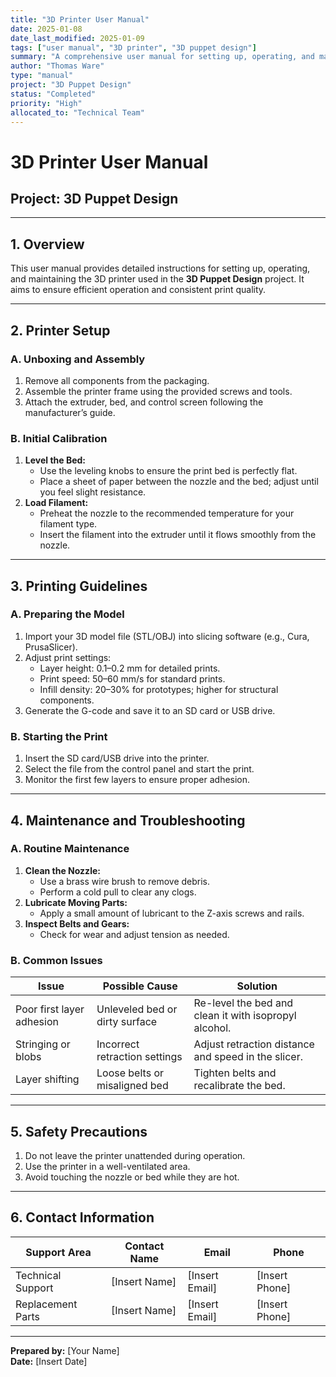 ```yaml
---
title: "3D Printer User Manual"
date: 2025-01-08
date_last_modified: 2025-01-09
tags: ["user manual", "3D printer", "3D puppet design"]
summary: "A comprehensive user manual for setting up, operating, and maintaining the 3D printer used in the 3D Puppet Design project."
author: "Thomas Ware"
type: "manual"
project: "3D Puppet Design"
status: "Completed"
priority: "High"
allocated_to: "Technical Team"
---
```

# **3D Printer User Manual**

## **Project:** 3D Puppet Design

---

## **1. Overview**
This user manual provides detailed instructions for setting up, operating, and maintaining the 3D printer used in the **3D Puppet Design** project. It aims to ensure efficient operation and consistent print quality.

---

## **2. Printer Setup**

### **A. Unboxing and Assembly**
1. Remove all components from the packaging.
2. Assemble the printer frame using the provided screws and tools.
3. Attach the extruder, bed, and control screen following the manufacturer’s guide.

### **B. Initial Calibration**
1. **Level the Bed:**
   - Use the leveling knobs to ensure the print bed is perfectly flat.
   - Place a sheet of paper between the nozzle and the bed; adjust until you feel slight resistance.
2. **Load Filament:**
   - Preheat the nozzle to the recommended temperature for your filament type.
   - Insert the filament into the extruder until it flows smoothly from the nozzle.

---

## **3. Printing Guidelines**

### **A. Preparing the Model**
1. Import your 3D model file (STL/OBJ) into slicing software (e.g., Cura, PrusaSlicer).
2. Adjust print settings:
   - Layer height: 0.1–0.2 mm for detailed prints.
   - Print speed: 50–60 mm/s for standard prints.
   - Infill density: 20–30% for prototypes; higher for structural components.
3. Generate the G-code and save it to an SD card or USB drive.

### **B. Starting the Print**
1. Insert the SD card/USB drive into the printer.
2. Select the file from the control panel and start the print.
3. Monitor the first few layers to ensure proper adhesion.

---

## **4. Maintenance and Troubleshooting**

### **A. Routine Maintenance**
1. **Clean the Nozzle:**
   - Use a brass wire brush to remove debris.
   - Perform a cold pull to clear any clogs.
2. **Lubricate Moving Parts:**
   - Apply a small amount of lubricant to the Z-axis screws and rails.
3. **Inspect Belts and Gears:**
   - Check for wear and adjust tension as needed.

### **B. Common Issues**
| **Issue**                | **Possible Cause**              | **Solution**                                  |
|--------------------------|----------------------------------|-----------------------------------------------|
| Poor first layer adhesion| Unleveled bed or dirty surface | Re-level the bed and clean it with isopropyl alcohol. |
| Stringing or blobs       | Incorrect retraction settings   | Adjust retraction distance and speed in the slicer. |
| Layer shifting           | Loose belts or misaligned bed  | Tighten belts and recalibrate the bed.        |

---

## **5. Safety Precautions**
1. Do not leave the printer unattended during operation.
2. Use the printer in a well-ventilated area.
3. Avoid touching the nozzle or bed while they are hot.

---

## **6. Contact Information**
| **Support Area**          | **Contact Name**         | **Email**                     | **Phone**         |
|---------------------------|--------------------------|-------------------------------|-------------------|
| Technical Support         | [Insert Name]           | [Insert Email]                | [Insert Phone]    |
| Replacement Parts         | [Insert Name]           | [Insert Email]                | [Insert Phone]    |

---

**Prepared by:** [Your Name]  
**Date:** [Insert Date]
